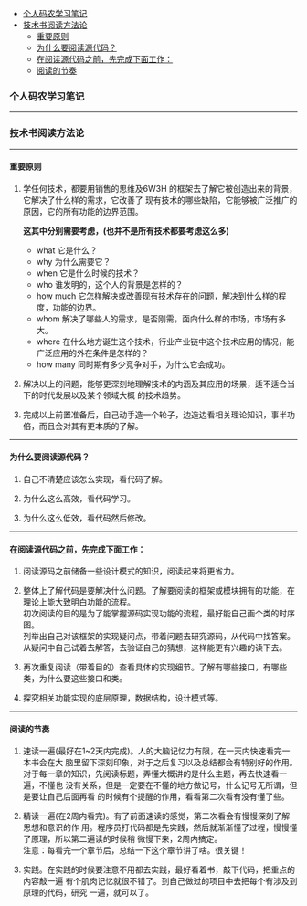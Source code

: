 
<!-- vim-markdown-toc GFM -->

- [个人码农学习笔记](#个人码农学习笔记)
- [技术书阅读方法论](#技术书阅读方法论)
  - [重要原则](#重要原则)
  - [为什么要阅读源代码？](#为什么要阅读源代码)
  - [在阅读源代码之前，先完成下面工作：](#在阅读源代码之前先完成下面工作)
  - [阅读的节奏](#阅读的节奏)

<!-- vim-markdown-toc -->


### 个人码农学习笔记

---


### 技术书阅读方法论

---


#### 重要原则

1. 学任何技术，都要用销售的思维及6W3H 的框架去了解它被创造出来的背景，它解决了什么样的需求，它改善了
   现有技术的哪些缺陷，它能够被广泛推广的原因，它的所有功能的边界范围。  

   **这其中分别需要考虑，(也并不是所有技术都要考虑这么多)**
   - what      它是什么？  
   - why       为什么需要它？  
   - when      它是什么时候的技术？  
   - who       谁发明的，这个人的背景是怎样的？  
   - how much  它怎样解决或改善现有技术存在的问题，解决到什么样的程度，功能的边界。  
   - whom      解决了哪些人的需求，是否刚需，面向什么样的市场，市场有多大。  
   - where     在什么地方诞生这个技术，行业产业链中这个技术应用的情况，能广泛应用的外在条件是怎样的？  
   - how many  同时期有多少竞争对手，为什么它会成功。  

2. 解决以上的问题，能够更深刻地理解技术的内涵及其应用的场景，适不适合当下的时代发展以及某个领域大概
   的技术趋势。

3. 完成以上前置准备后，自己动手造一个轮子，边造边看相关理论知识，事半功倍，而且会对其有更本质的了解。

---


#### 为什么要阅读源代码？

1. 自己不清楚应该怎么实现，看代码了解。

2. 为什么这么高效，看代码学习。

3. 为什么这么低效，看代码然后修改。

---


#### 在阅读源代码之前，先完成下面工作：

1. 阅读源码之前储备一些设计模式的知识，阅读起来将更省力。

2. 整体上了解代码是要解决什么问题。了解要阅读的框架或模块拥有的功能，在理论上能大致明白功能的流程。  
   初次阅读的目的是为了能掌握源码实现功能的流程，最好能自己画个类的时序图。  
   列举出自己对该框架的实现疑问点，带着问题去研究源码，从代码中找答案。  
   从疑问中自己试着去解答，去验证自己的猜想，这样能更有兴趣的读下去。

3. 再次重复阅读（带着目的）查看具体的实现细节。了解有哪些接口，有哪些类，为什么要这些接口和类。

4. 探究相关功能实现的底层原理，数据结构，设计模式等。

---


#### 阅读的节奏

1. 速读一遍(最好在1~2天内完成)。人的大脑记忆力有限，在一天内快速看完一本书会在大
   脑里留下深刻印象，对于之后复习以及总结都会有特别好的作用。  
   对于每一章的知识，先阅读标题，弄懂大概讲的是什么主题，再去快速看一遍，不懂也
   没有关系，但是一定要在不懂的地方做记号，什么记号无所谓，但是要让自己后面再看
   的时候有个提醒的作用，看看第二次看有没有懂了些。  

2. 精读一遍(在2周内看完)。有了前面速读的感觉，第二次看会有慢慢深刻了解思想和意识的作
   用。程序员打代码都是先实践，然后就渐渐懂了过程，慢慢懂了原理，所以第二遍读的时候稍
   微慢下来，2周内搞定。  
   注意：每看完一个章节后，总结一下这个章节讲了啥。很关键！  

3. 实践。在实践的时候要注意不用都去实践，最好看着书，敲下代码，把重点的内容敲一遍
   有个肌肉记忆就很不错了。到自己做过的项目中去把每个有涉及到原理的代码，研究
   一遍，就可以了。
